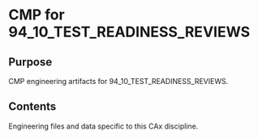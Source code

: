 # CMP for 94_10_TEST_READINESS_REVIEWS

## Purpose
CMP engineering artifacts for 94_10_TEST_READINESS_REVIEWS.

## Contents
Engineering files and data specific to this CAx discipline.
